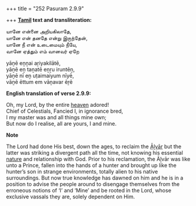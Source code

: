 +++
title = "252 Pasuram 2.9.9"

+++
**[Tamil](/definition/tamil#history "show Tamil definitions") text and transliteration:**

யானே என்னை அறியகிலாதே,  
யானே என் தனதே என்று இருந்தேன்,  
யானே நீ என் உடைமையும் நீயே,  
வானே ஏத்தும் எம் வானவர் ஏறே

yāṉē eṉṉai aṟiyakilātē,  
yāṉē eṉ taṉatē eṉṟu iruntēṉ,  
yāṉē nī eṉ uṭaimaiyum nīyē,  
vāṉē ēttum em vāṉavar ēṟē

**English translation of verse 2.9.9:**

Oh, my Lord, by the entire [heaven](/definition/heaven#history "show heaven definitions") adored!  
Chief of Celestials, Fancied I, in ignorance bred,  
I my master was and all things mine own;  
But now do I realise, all are yours, I and mine.

**Note**

The Lord had done His best, down the ages, to reclaim the [Āḻvār](/definition/aḻvar#vaishnavism "show Āḻvār definitions") but the latter was striking a divergent path all the time, not knowing his essential [nature](/definition/nature#history "show nature definitions") and relationship with God. Prior to his reclamation, the Āḻvār was like unto a Prince, fallen into the hands of a hunter and brought up like the hunter’s son in strange environments, totally alien to his native surroundings. But now true knowledge has dawned on him and he is in a position to advise the people around to disengage themselves from the erroneous notions of ‘I’ and ‘Mine’ and be rooted in the Lord, whose exclusive vassals they are, solely dependent on Him.



